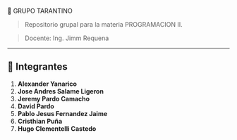 🍃 GRUPO TARANTINO

> Repositorio grupal para la materia PROGRAMACION II.

> Docente: Ing. Jimm Requena

----

## 👥 Integrantes

1. **Alexander Yanarico**
2. **Jose Andres Salame Ligeron**
3. **Jeremy Pardo Camacho**
4. **David Pardo**
5. **Pablo Jesus Fernandez Jaime**
6. **Cristhian Puña**
7. **Hugo Clementelli Castedo**


